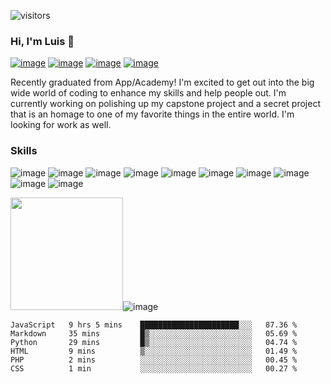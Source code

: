 ![visitors](https://visitor-badge.glitch.me/badge?page_id=${stuffy-doll}.${Stuffy-Doll})

### Hi, I'm Luis 👋

[![image](https://img.shields.io/badge/LinkedIn-0077B5?style=for-the-badge&logo=linkedin&logoColor=white)](https://www.linkedin.com/in/luis-sanchez-porras/)
[![image](https://img.shields.io/badge/Discord-5865F2?style=for-the-badge&logo=discord&logoColor=white)](https://www.discordapp.com/users/366358548244070411)
[![image](https://img.shields.io/badge/Twitter-1DA1F2?style=for-the-badge&logo=twitter&logoColor=white)](https://twitter.com/stuffy_doll_dev)
[![image](https://img.shields.io/badge/Instagram-E4405F?style=for-the-badge&logo=instagram&logoColor=white)](https://www.instagram.com/hey.crab.man/)

Recently graduated from App/Academy! I'm excited to get out into the big wide world of coding to enhance my skills and help people out. I'm currently working on polishing up my capstone project and a secret project that is an homage to one of my favorite things in the entire world. I'm looking for work as well.

### Skills
![image](https://img.shields.io/badge/JavaScript-323330?style=for-the-badge&logo=javascript&logoColor=F7DF1E)
![image](https://img.shields.io/badge/Python-FFD43B?style=for-the-badge&logo=python&logoColor=blue)
![image](https://img.shields.io/badge/json-5E5C5C?style=for-the-badge&logo=json&logoColor=white)
![image](https://img.shields.io/badge/React-20232A?style=for-the-badge&logo=react&logoColor=61DAFB)
![image](https://img.shields.io/badge/Redux-593D88?style=for-the-badge&logo=redux&logoColor=white)
![image](https://img.shields.io/badge/Flask-000000?style=for-the-badge&logo=flask&logoColor=white)
![image](https://img.shields.io/badge/Express.js-000000?style=for-the-badge&logo=express&logoColor=white)
![image](https://img.shields.io/badge/Sequelize-52B0E7?style=for-the-badge&logo=Sequelize&logoColor=white)
![image](https://img.shields.io/badge/HTML5-E34F26?style=for-the-badge&logo=html5&logoColor=white)
![image](https://img.shields.io/badge/CSS3-1572B6?style=for-the-badge&logo=css3&logoColor=white)

<img height="180em" src="https://github-readme-stats.vercel.app/api?username=stuffy-doll&show_icons=true&hide_border=true&&count_private=true&include_all_commits=true" />![image](https://github-readme-stats.vercel.app/api/top-langs/?username=stuffy-doll)

<!--START_SECTION:waka-->

```text
JavaScript   9 hrs 5 mins    ██████████████████████░░░   87.36 %
Markdown     35 mins         █▒░░░░░░░░░░░░░░░░░░░░░░░   05.69 %
Python       29 mins         █▒░░░░░░░░░░░░░░░░░░░░░░░   04.74 %
HTML         9 mins          ▒░░░░░░░░░░░░░░░░░░░░░░░░   01.49 %
PHP          2 mins          ░░░░░░░░░░░░░░░░░░░░░░░░░   00.45 %
CSS          1 min           ░░░░░░░░░░░░░░░░░░░░░░░░░   00.27 %
```

<!--END_SECTION:waka-->

<!--
**stuffy-doll/Stuffy-Doll** is a ✨ _special_ ✨ repository because its `README.md` (this file) appears on your GitHub profile.

Here are some ideas to get you started:

- 🔭 I’m currently working on ...
- 🌱 I’m currently learning ...
- 👯 I’m looking to collaborate on ...
- 🤔 I’m looking for help with ...
- 💬 Ask me about ...
- 📫 How to reach me: ...
- 😄 Pronouns: ...
- ⚡ Fun fact: ...
-->
